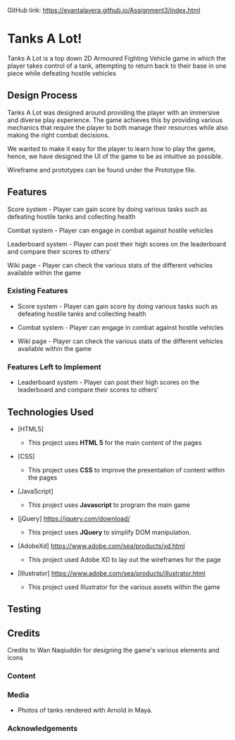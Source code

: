 GitHub link: https://evantalavera.github.io/Assignment3/index.html

# Tanks A Lot!

Tanks A Lot is a top down 2D Armoured Fighting Vehicle game in which the player takes control of a tank, attempting to return back
to their base in one piece while defeating hostile vehicles

## Design Process

Tanks A Lot was designed around providing the player with an immersive and diverse play experience.
The game achieves this by providing various mechanics that require the player to both manage their resources while also making the 
right combat decisions.

We wanted to make it easy for the player to learn how to play the game, hence, we have designed the UI of the game to be as
intuitive as possible.

Wireframe and prototypes can be found under the Prototype file.
 
## Features

Score system - Player can gain score by doing various tasks such as defeating hostile tanks and collecting health

Combat system - Player can engage in combat against hostile vehicles

Leaderboard system - Player can post their high scores on the leaderboard and compare their scores to others'

Wiki page - Player can check the various stats of the different vehicles available within the game
 
### Existing Features

- Score system - Player can gain score by doing various tasks such as defeating hostile tanks and collecting health

- Combat system - Player can engage in combat against hostile vehicles

- Wiki page - Player can check the various stats of the different vehicles available within the game

### Features Left to Implement

- Leaderboard system - Player can post their high scores on the leaderboard and compare their scores to others'

## Technologies Used

- [HTML5]
    - This project uses **HTML 5** for the main content of the pages
  
- [CSS]
   - This project uses **CSS** to improve the presentation of content within the pages

- [JavaScript]
  - This project uses **Javascript** to program the main game
  
- [jQuery] https://jquery.com/download/
  - This project uses **JQuery** to simplify DOM manipulation.  
  
- [AdobeXd] https://www.adobe.com/sea/products/xd.html
   - This project used Adobe XD to lay out the wireframes for the page 

- [Illustrator] https://www.adobe.com/sea/products/illustrator.html
   - This project used Illustrator for the various assets within the game

## Testing


## Credits
Credits to Wan Naqiuddin for designing the game's various elements and icons

### Content


### Media
- Photos of tanks rendered with Arnold in Maya.

### Acknowledgements


